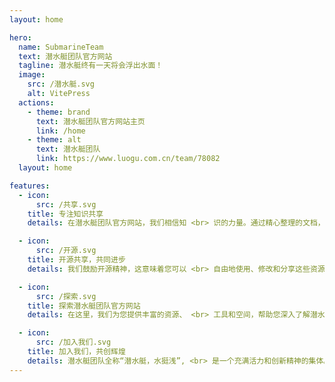 ```yaml
---
layout: home

hero:
  name: SubmarineTeam
  text: 潜水艇团队官方网站
  tagline: 潜水艇终有一天将会浮出水面！
  image:
    src: /潜水艇.svg
    alt: VitePress
  actions:
    - theme: brand
      text: 潜水艇团队官方网站主页
      link: /home
    - theme: alt
      text: 潜水艇团队
      link: https://www.luogu.com.cn/team/78082
  layout: home

features:
  - icon: 
      src: /共享.svg
    title: 专注知识共享
    details: 在潜水艇团队官方网站，我们相信知 <br> 识的力量。通过精心整理的文档，您 <br> 可以轻松获取团队的最新动态和技术 <br> 分享，相信这会对您有所帮助。

  - icon:
      src: /开源.svg
    title: 开源共享，共同进步
    details: 我们鼓励开源精神，这意味着您可以 <br> 自由地使用、修改和分享这些资源， <br> 共同使用网站的工具，学习信息学相 <br> 关知识。

  - icon:
      src: /探索.svg
    title: 探索潜水艇团队官方网站
    details: 在这里，我们为您提供丰富的资源、 <br> 工具和空间，帮助您深入了解潜水艇 <br> 团队的各个方面，以便于更好地融入 <br> 团队。

  - icon:
      src: /加入我们.svg
    title: 加入我们，共创辉煌
    details: 潜水艇团队全称“潜水艇，水挺浅”, <br> 是一个充满活力和创新精神的集体。 <br> 我们诚邀您的加入，一起探索未知，<br> 共同学习进步。
---
```



